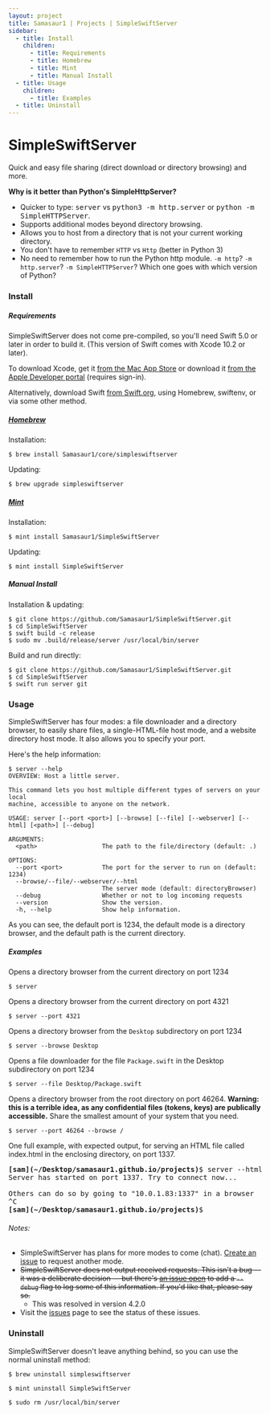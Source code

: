 ```yaml
---
layout: project
title: Samasaur1 | Projects | SimpleSwiftServer
sidebar:
  - title: Install
    children:
      - title: Requirements
      - title: Homebrew
      - title: Mint
      - title: Manual Install
  - title: Usage
    children:
      - title: Examples
  - title: Uninstall
---
```

# SimpleSwiftServer
Quick and easy file sharing (direct download or directory browsing) and more.

**Why is it better than Python's SimpleHttpServer?**
* Quicker to type: <kbd>server</kbd> vs <kbd>python3 -m http.server</kbd> or <kbd>python -m SimpleHTTPServer</kbd>.
* Supports additional modes beyond directory browsing.
* Allows you to host from a directory that is not your current working directory.
* You don't have to remember `HTTP` vs `Http` (better in Python 3)
* No need to remember how to run the Python http module. `-m http`? `-m http.server`? `-m SimpleHTTPServer`? Which one goes with which version of Python?

### Install
##### Requirements
SimpleSwiftServer does not come pre-compiled, so you'll need Swift 5.0 or later in order to build it. (This version of Swift comes with Xcode 10.2 or later).

To download Xcode, get it [from the Mac App Store](https://apps.apple.com/us/app/xcode/id497799835) or download it [from the Apple Developer portal](https://developer.apple.com/download/more/) (requires sign-in).

Alternatively, download Swift [from Swift.org](https://swift.org/download/), using Homebrew, swiftenv, or via some other method.
##### [Homebrew](https://brew.sh/)
Installation:
<pre class="user-select-all">
<code><span class="user-select-none">$ </span>brew install Samasaur1/core/simpleswiftserver</code></pre>
Updating:
<pre class="user-select-all">
<code><span class="user-select-none">$ </span>brew upgrade simpleswiftserver</code></pre>
##### [Mint](https://github.com/yonaskolb/mint)
Installation:
<pre class="user-select-all">
<code><span class="user-select-none">$ </span>mint install Samasaur1/SimpleSwiftServer</code></pre>
Updating:
<pre class="user-select-all">
<code><span class="user-select-none">$ </span>mint install SimpleSwiftServer</code></pre>
##### Manual Install
Installation & updating:
```
$ git clone https://github.com/Samasaur1/SimpleSwiftServer.git
$ cd SimpleSwiftServer
$ swift build -c release
$ sudo mv .build/release/server /usr/local/bin/server
```
Build and run directly:
```
$ git clone https://github.com/Samasaur1/SimpleSwiftServer.git
$ cd SimpleSwiftServer
$ swift run server git
```

### Usage
SimpleSwiftServer has four modes: a file downloader and a directory browser, to easily share files, a single-HTML-file host mode, and a website directory host mode. It also allows you to specify your port.

Here's the help information:
```
$ server --help
OVERVIEW: Host a little server.

This command lets you host multiple different types of servers on your local
machine, accessible to anyone on the network.

USAGE: server [--port <port>] [--browse] [--file] [--webserver] [--html] [<path>] [--debug]

ARGUMENTS:
  <path>                  The path to the file/directory (default: .)

OPTIONS:
  --port <port>           The port for the server to run on (default: 1234)
  --browse/--file/--webserver/--html
                          The server mode (default: directoryBrowser)
  --debug                 Whether or not to log incoming requests
  --version               Show the version.
  -h, --help              Show help information.
```
As you can see, the default port is 1234, the default mode is a directory browser, and the default path is the current directory.

##### Examples
Opens a directory browser from the current directory on port 1234
```
$ server
```

Opens a directory browser from the current directory on port 4321
```
$ server --port 4321
```

Opens a directory browser from the `Desktop` subdirectory on port 1234
```
$ server --browse Desktop
```

Opens a file downloader for the file `Package.swift` in the Desktop subdirectory on port 1234
```
$ server --file Desktop/Package.swift
```

Opens a directory browser from the root directory on port 46264. **Warning: this is a terrible idea, as any confidential files (tokens, keys) are publically accessible.** Share the smallest amount of your system that you need.
```
$ server --port 46264 --browse /
```

One full example, with expected output, for serving an HTML file called index.html in the enclosing directory, on port 1337.
<pre>
<strong><span class="text-danger">[sam]</span><span class="text-primary">(~/Desktop/samasaur1.github.io/projects)</span></strong>$ <kbd>server --html ../index.html --port 1337</kbd>
Server has started on port 1337. Try to connect now...

Others can do so by going to "10.0.1.83:1337" in a browser
^C
<strong><span class="text-danger">[sam]</span><span class="text-primary">(~/Desktop/samasaur1.github.io/projects)</span></strong>$</pre>

###### Notes:
* SimpleSwiftServer has plans for more modes to come (chat). [Create an issue](https://github.com/Samasaur1/SimpleSwiftServer/issues/new/choose) to request another mode.
* <del>SimpleSwiftServer does not output received requests. This isn't a bug — it was a deliberate decision — but there's [an issue open](https://github.com/Samasaur1/SimpleSwiftServer/issues/8) to add a `--debug` flag to log some of this information. If you'd like that, please say so.</del>
  * This was resolved in version 4.2.0
* Visit the [issues](https://github.com/Samasaur1/SimpleSwiftServer/issues) page to see the status of these issues.

### Uninstall
SimpleSwiftServer doesn't leave anything behind, so you can use the normal uninstall method:
<pre class="user-select-all">
<code><span class="user-select-none">$ </span>brew uninstall simpleswiftserver</code></pre>
<pre class="user-select-all">
<code><span class="user-select-none">$ </span>mint uninstall SimpleSwiftServer</code></pre>
<pre class="user-select-all">
<code><span class="user-select-none">$ </span>sudo rm /usr/local/bin/server</code></pre>
